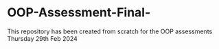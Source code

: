 # OOP-Assessment-Final-
This repository has been created from scratch for the OOP assessments Thursday 29th Feb 2024
